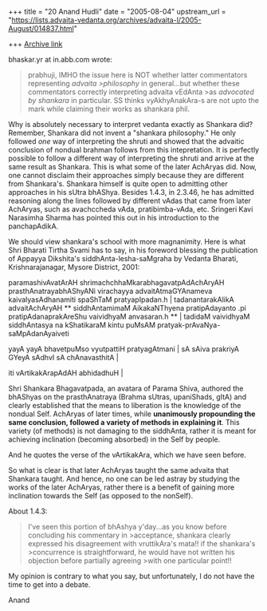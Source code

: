 +++
title = "20 Anand Hudli"
date = "2005-08-04"
upstream_url = "https://lists.advaita-vedanta.org/archives/advaita-l/2005-August/014837.html"

+++
[Archive link](https://lists.advaita-vedanta.org/archives/advaita-l/2005-August/014837.html)

bhaskar.yr at in.abb.com wrote:

>prabhuji, IMHO the issue here is NOT whether latter commentators 
>representing *advaita >philosophy* in general...but whether these 
>commentators correctly interpreting advaita vEdAnta >as *advocated by 
>shankara* in particular.  SS thinks vyAkhyAnakAra-s are not upto the mark
>while claiming their works as shankara phil.

Why is absolutely necessary to interpret vedanta exactly as Shankara did? 
Remember, Shankara did not invent a "shankara philosophy." He only followed 
*one* way of interpreting the shruti and showed that the advaitic conclusion 
of nondual brahman follows from this intepretation. It is perfectly possible 
to follow a different way of interpreting the shruti and arrive at the same 
result as Shankara. This is what some of the later AchAryas did. Now, one 
cannot disclaim their approaches simply because they are different from 
Shankara's.  Shankara himself is quite open to admitting other approaches in 
his sUtra bhAShya. Besides 1.4.3, in 2.3.46, he has admitted reasoning along 
the lines followed by different vAdas that came from later AchAryas, such as 
avachccheda vAda, pratibimba-vAda, etc. Sringeri Kavi Narasimha Sharma has 
pointed this out in his introduction to the panchapAdikA.

We should view shankara's school with more magnanimity. Here is what Shri 
Bharati Tirtha Svami has to say, in his foreword blessing the publication of 
Appayya Dikshita's siddhAnta-lesha-saMgraha by Vedanta Bharati, 
Krishnarajanagar, Mysore District, 2001:

paramashivAvatArAH shrimachchhaMkarabhagavatpAdAchAryAH 
prasthAnatrayabhAShyANi virachayya advaitAtmaGYAnameva kaivalyasAdhanamiti 
spaShTaM pratyapIpadan.h | tadanantarakAlikA advaitAchAryAH ** 
siddhAntamimaM AikakaNThyena pratipAdayanto .pi  pratipAdanaprakAreShu 
vaividhyaM anvasaran.h ** | tadidaM vaividhyaM siddhAntasya na kShatikaraM 
kintu puMsAM pratyak-prAvaNya-saMpAdanAyaiveti

yayA yayA bhavetpuMso vyutpattiH pratyagAtmani |
sA sAiva prakriyA GYeyA sAdhvI sA chAnavasthitA |

iti vArtikakArapAdAH abhidadhuH |

Shri Shankara Bhagavatpada, an avatara of Parama Shiva, authored the 
bhAShyas on the prasthAnatraya (Brahma sUtras, upaniShads, gItA) and clearly 
established that the means to liberation is the knowledge of the nondual 
Self. AchAryas of later times, while **unanimously propounding the same 
conclusion, followed a variety of methods in explaining it**. This variety 
(of methods) is not damaging to the siddhAnta, rather it is meant for 
achieving inclination (becoming absorbed) in the Self by people.

And he quotes the verse of the vArtikakAra, which we have seen before.

So what is clear is that later AchAryas taught the same advaita that 
Shankara taught. And hence, no one can be led astray by studying the works 
of the later AchAryas, rather there is a benefit of gaining more inclination 
towards the Self (as opposed to the nonSelf).

About 1.4.3:
>I've seen this portion of bhAshya y'day...as you know before concluding his 
>commentary in >acceptance, shankara clearly expressed his disagreement with 
>vruttikAra's mata!! if the shankara's >concurrence is straightforward, he 
>would have not written his objection before partially agreeing >with one 
>particular point!!

My opinion is contrary to what you say, but unfortunately, I do not have the 
time to get into a debate.

Anand



